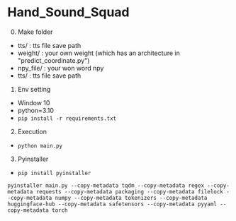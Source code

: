 # Hand_Sound_Squad

0. Make folder
- tts/ : tts file save path  
- weight/ : your own weight (which has an architecture in "predict_coordinate.py")  
- npy_file/ : your won word npy  
- tts/ : tts file save path 

1. Env setting
- Window 10
- python=3.10
- `pip install -r requirements.txt`

2. Execution
- `python main.py`

3. Pyinstaller
- `pip install pyinstaller`

`pyinstaller main.py --copy-metadata tqdm --copy-metadata regex --copy-metadata requests --copy-metadata packaging --copy-metadata filelock --copy-metadata numpy --copy-metadata tokenizers --copy-metadata huggingface-hub --copy-metadata safetensors --copy-metadata pyyaml --copy-metadata torch`
